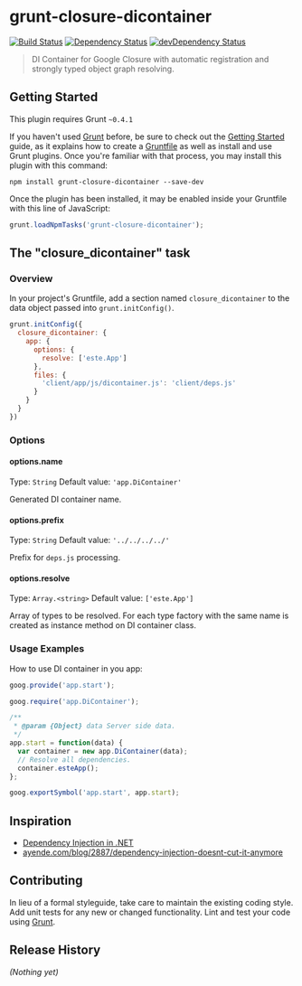 # grunt-closure-dicontainer
[![Build Status](https://secure.travis-ci.org/steida/grunt-closure-dicontainer.png?branch=master)](http://travis-ci.org/steida/grunt-closure-dicontainer) [![Dependency Status](https://david-dm.org/steida/grunt-closure-dicontainer.png)](https://david-dm.org/steida/grunt-closure-dicontainer) [![devDependency Status](https://david-dm.org/steida/grunt-closure-dicontainer/dev-status.png)](https://david-dm.org/steida/grunt-closure-dicontainer#info=devDependencies)

> DI Container for Google Closure with automatic registration and strongly typed object graph resolving.

## Getting Started
This plugin requires Grunt `~0.4.1`

If you haven't used [Grunt](http://gruntjs.com/) before, be sure to check out the [Getting Started](http://gruntjs.com/getting-started) guide, as it explains how to create a [Gruntfile](http://gruntjs.com/sample-gruntfile) as well as install and use Grunt plugins. Once you're familiar with that process, you may install this plugin with this command:

```shell
npm install grunt-closure-dicontainer --save-dev
```

Once the plugin has been installed, it may be enabled inside your Gruntfile with this line of JavaScript:

```js
grunt.loadNpmTasks('grunt-closure-dicontainer');
```

## The "closure_dicontainer" task

### Overview
In your project's Gruntfile, add a section named `closure_dicontainer` to the data object passed into `grunt.initConfig()`.

```js
grunt.initConfig({
  closure_dicontainer: {
    app: {
      options: {
        resolve: ['este.App']
      },
      files: {
        'client/app/js/dicontainer.js': 'client/deps.js'
      }
    }
  }
})
```

### Options

#### options.name
Type: `String`
Default value: `'app.DiContainer'`

Generated DI container name.

#### options.prefix
Type: `String`
Default value: `'../../../../'`

Prefix for `deps.js` processing.

#### options.resolve
Type: `Array.<string>`
Default value: `['este.App']`

Array of types to be resolved. For each type factory with the same name is
created as instance method on DI container class.

### Usage Examples

How to use DI container in you app:

```js
goog.provide('app.start');

goog.require('app.DiContainer');

/**
 * @param {Object} data Server side data.
 */
app.start = function(data) {
  var container = new app.DiContainer(data);
  // Resolve all dependencies.
  container.esteApp();
};

goog.exportSymbol('app.start', app.start);
```

## Inspiration
  - [Dependency Injection in .NET](http://www.manning.com/seemann)
  - [ayende.com/blog/2887/dependency-injection-doesnt-cut-it-anymore](http://ayende.com/blog/2887/dependency-injection-doesnt-cut-it-anymore)

## Contributing
In lieu of a formal styleguide, take care to maintain the existing coding style. Add unit tests for any new or changed functionality. Lint and test your code using [Grunt](http://gruntjs.com/).

## Release History
_(Nothing yet)_
